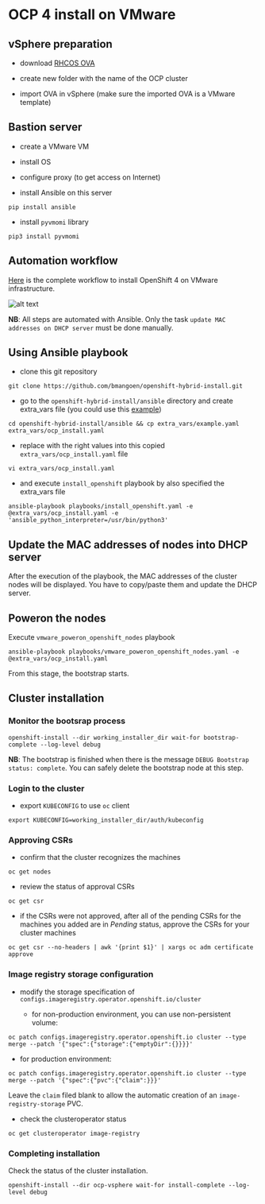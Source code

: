 # OCP 4 install on VMware

## vSphere preparation

- download [RHCOS OVA](https://mirror.openshift.com/pub/openshift-v4/dependencies/rhcos/4.2/4.2.0/rhcos-4.2.0-x86_64-vmware.ova)

- create new folder with the name of the OCP cluster

- import OVA in vSphere (make sure the imported OVA is a VMware template)

## Bastion server

- create a VMware VM

- install OS

- configure proxy (to get access on Internet)

- install Ansible on this server

```shell
pip install ansible
```

- install `pyvmomi` library

```shell
pip3 install pyvmomi
```

## Automation workflow

[Here](./images/ocp4_-_automation_workflow.png) is the complete workflow to install OpenShift 4 on VMware infrastructure.

![alt text](./images/ocp4_-_automation_workflow.png "Automation workflow")

**NB**: All steps are automated with Ansible. Only the task `update MAC addresses on DHCP server` must be done manually.

## Using Ansible playbook

- clone this git repository

```shell
git clone https://github.com/bmangoen/openshift-hybrid-install.git
```

- go to the `openshift-hybrid-install/ansible` directory and create extra_vars file (you could use this [example](../ansible/extra_vars/example.yaml))

```shell
cd openshift-hybrid-install/ansible && cp extra_vars/example.yaml extra_vars/ocp_install.yaml
```

- replace with the right values into this copied `extra_vars/ocp_install.yaml` file

```shell
vi extra_vars/ocp_install.yaml
```

- and execute `install_openshift` playbook by also specified the extra_vars file

```shell
ansible-playbook playbooks/install_openshift.yaml -e @extra_vars/ocp_install.yaml -e 'ansible_python_interpreter=/usr/bin/python3'
```

## Update the MAC addresses of nodes into DHCP server

After the execution of the playbook, the MAC addresses of the cluster nodes will be displayed.
You have to copy/paste them and update the DHCP server.

## Poweron the nodes

Execute `vmware_poweron_openshift_nodes` playbook

```shell
ansible-playbook playbooks/vmware_poweron_openshift_nodes.yaml -e @extra_vars/ocp_install.yaml
```

From this stage, the bootstrap starts.

## Cluster installation

### Monitor the bootsrap process

```shell
openshift-install --dir working_installer_dir wait-for bootstrap-complete --log-level debug
```

**NB**: The bootstrap is finished when there is the message `DEBUG Bootstrap status: complete`. You can safely delete the bootstrap node at this step.

### Login to the cluster

- export `KUBECONFIG` to use `oc` client

```shell
export KUBECONFIG=working_installer_dir/auth/kubeconfig
```

### Approving CSRs

- confirm that the cluster recognizes the machines

```shell
oc get nodes
```

- review the status of approval CSRs

```shell
oc get csr
```

- if the CSRs were not approved, after all of the pending CSRs for the machines you added are in *Pending* status, approve the CSRs for your cluster machines

```shell
oc get csr --no-headers | awk '{print $1}' | xargs oc adm certificate approve
```

### Image registry storage configuration

- modify the storage specification of `configs.imageregistry.operator.openshift.io/cluster`

  - for non-production environment, you can use non-persistent volume:

```shell
oc patch configs.imageregistry.operator.openshift.io cluster --type merge --patch '{"spec":{"storage":{"emptyDir":{}}}}'
```

  - for production environment:

```shell
oc patch configs.imageregistry.operator.openshift.io cluster --type merge --patch '{"spec":{"pvc":{"claim":}}}'
```


Leave the `claim` filed blank to allow the automatic creation of an `image-registry-storage` PVC.

- check the clusteroperator status

```shell
oc get clusteroperator image-registry
```

### Completing installation

Check the status of the cluster installation.

```shell
openshift-install --dir ocp-vsphere wait-for install-complete --log-level debug
```
